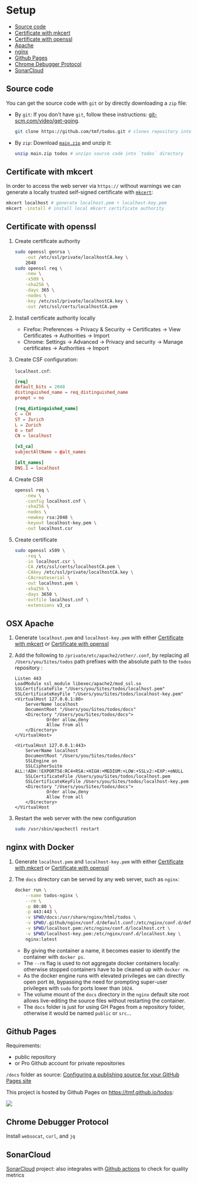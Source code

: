 # Setup

- [Source code](#source-code)
- [Certificate with mkcert](#certificate-with-mkcert)
- [Certificate with openssl](#certificate-with-openssl)
- [Apache](#osx-apache)
- [nginx](#nginx-with-docker)
- [Github Pages](#github-pages)
- [Chrome Debugger Protocol](#chrome-debugger-protocol)
- [SonarCloud](#sonarcloud)

## Source code

You can get the source code with `git` or by directly downloading a `zip` file:
- By `git`:
	If you don't have `git`, follow these instructions: [git-scm.com/video/get-going](https://git-scm.com/video/get-going).

	```sh
	git clone https://github.com/tmf/todos.git # clones repository into `todos` directory
	```

- By `zip`:
	Download [`main.zip`](https://github.com/tmf/todos/archive/main.zip) and unzip it:

	```sh
	unzip main.zip todos # unzips source code into `todos` directory
	```

## Certificate with mkcert

In order to access the web server via `https://` without warnings we can generate a locally trusted self-signed certificate with [`mkcert`](https://github.com/FiloSottile/mkcert):

```sh
mkcert localhost # generate localhost.pem + localhost-key.pem
mkcert -install # install local mkcert certificate authority
```

## Certificate with openssl

1. Create certificate authority
	
	```sh
	sudo openssl genrsa \
		-out /etc/ssl/private/localhostCA.key \
		2048
	sudo openssl req \
		-new \
		-x509 \
		-sha256 \
		-days 365 \
		-nodes \
		-key /etc/ssl/private/localhostCA.key \
		-out /etc/ssl/certs/localhostCA.pem
	```

1. Install certificate authority locally
	- Firefox:
		Preferences -> Privacy & Security -> Certificates -> View Certificates -> Authorities -> Import
	- Chrome:
		Settings -> Advanced -> Privacy and security -> Manage certificates -> Authorities -> Import

1. Create CSF configuration:
	
	`localhost.cnf`:
	```conf
	[req]
	default_bits = 2048
	distinguished_name = req_distinguished_name
	prompt = no

	[req_distinguished_name]
	C = CH
	ST = Zurich
	L = Zurich
	O = tmf
	CN = localhost

	[v3_ca]
	subjectAltName = @alt_names

	[alt_names]
	DNS.1 = localhost
	```

1. Create CSR

	```sh
	openssl req \
		-new \
		-config localhost.cnf \
		-sha256 \
		-nodes \
		-newkey rsa:2048 \
		-keyout localhost-key.pem \
		-out localhost.csr
	```

1. Create certificate

	```sh
	sudo openssl x509 \
		-req \
		-in localhost.csr \
		-CA /etc/ssl/certs/localhostCA.pem \
		-CAkey /etc/ssl/private/localhostCA.key \
		-CAcreateserial \
		-out localhost.pem \
		-sha256 \
		-days 3650 \
		-extfile localhost.cnf \
		-extensions v3_ca
	```


## OSX Apache

1. Generate `localhost.pem` and `localhost-key.pem` with either [Certificate with mkcert](#certificate-with-mkcert) or [Certificate with openssl](#certificate-with-openssl)

1. Add the following to `/private/etc/apache2/other/.conf`, by replacing all `/Users/you/Sites/todos` path prefixes with the absolute path to the `todos` repository :
	```
	Listen 443
	LoadModule ssl_module libexec/apache2/mod_ssl.so
	SSLCertificateFile "/Users/you/Sites/todos/localhost.pem"
	SSLCertificateKeyFile "/Users/you/Sites/todos/localhost-key.pem"
	<VirtualHost 127.0.0.1:80>
		ServerName localhost
		DocumentRoot "/Users/you/Sites/todos/docs"
		<Directory "/Users/you/Sites/todos/docs">
				Order allow,deny
				Allow from all
		</Directory>
	</VirtualHost>
	
	<VirtualHost 127.0.0.1:443>
		ServerName localhost
		DocumentRoot "/Users/you/Sites/todos/docs"
		SSLEngine on
		SSLCipherSuite ALL:!ADH:!EXPORT56:RC4+RSA:+HIGH:+MEDIUM:+LOW:+SSLv2:+EXP:+eNULL
		SSLCertificateFile /Users/you/Sites/todos/localhost.pem
		SSLCertificateKeyFile /Users/you/Sites/todos/localhost-key.pem
		<Directory "/Users/you/Sites/todos/docs">
				Order allow,deny
				Allow from all
		</Directory>
	</VirtualHost
	```

1. Restart the web server with the new configuration
	```sh
	sudo /usr/sbin/apachectl restart
	```

## nginx with Docker

1. Generate `localhost.pem` and `localhost-key.pem` with either [Certificate with mkcert](#certificate-with-mkcert) or [Certificate with openssl](#certificate-with-openssl)

1. The `docs` directory can be served by any web server, such as `nginx`:

	```sh
	docker run \
		--name todos-nginx \
		--rm \
		-p 80:80 \
		-p 443:443 \
		-v $PWD/docs:/usr/share/nginx/html/todos \
		-v $PWD/.github/nginx/conf.d/default.conf:/etc/nginx/conf.d/default.conf \
		-v $PWD/localhost.pem:/etc/nginx/conf.d/localhost.crt \
		-v $PWD/localhost-key.pem:/etc/nginx/conf.d/localhost.key \
		nginx:latest
	```

	- By giving the container a name, it becomes easier to identify the container with `docker ps`.
	- The `--rm` flag is used to not aggregate docker containers locally: otherwise stopped containers have to be cleaned up with `docker rm`.
	- As the docker engine runs with elevated privileges we can directly open port `80`, bypassing the need for prompting super-user privileges with `sudo` for ports lower than `1024`.
	- The volume mount of the `docs` directory in the `nginx` default site root allows live-editing the source files without restarting the container.
	- The `docs` folder is just for using GH Pages from a repository folder, otherwise it would be named `public` or `src`...

## Github Pages

Requirements:
- public repository
- or Pro Github account for private repositories

`/docs` folder as source: [Configuring a publishing source for your GitHub Pages site](https://docs.github.com/en/github/working-with-github-pages/configuring-a-publishing-source-for-your-github-pages-site#choosing-a-publishing-source)

This project is hosted by Github Pages on https://tmf.github.io/todos:

![](https://user-images.githubusercontent.com/1573003/110827388-4fc5cb00-8296-11eb-9b91-3a9e27b74d44.png)

## Chrome Debugger Protocol

Install `websocat`, `curl`, and `jq`

## SonarCloud

[SonarCloud](https://sonarcloud.io) project: also integrates with [Github actions](https://github.com/marketplace/actions/sonarcloud-scan) to check for quality metrics

